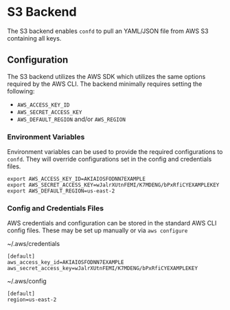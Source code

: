 # S3 Backend

The S3 backend enables `confd` to pull an YAML/JSON file from AWS S3 containing all keys.

## Configuration

The S3 backend utilizes the AWS SDK which utilizes the same options required by
the AWS CLI. The backend minimally requires setting the following:

-   `AWS_ACCESS_KEY_ID`
-   `AWS_SECRET_ACCESS_KEY`
-   `AWS_DEFAULT_REGION` and/or `AWS_REGION`

### Environment Variables

Environment variables can be used to provide the required configurations to
`confd`. They will override configurations set in the config and credentials
files.

```
export AWS_ACCESS_KEY_ID=AKIAIOSFODNN7EXAMPLE
export AWS_SECRET_ACCESS_KEY=wJalrXUtnFEMI/K7MDENG/bPxRfiCYEXAMPLEKEY
export AWS_DEFAULT_REGION=us-east-2
```

### Config and Credentials Files

AWS credentials and configuration can be stored in the standard AWS CLI config
files. These may be set up manually or via `aws configure`

\~/.aws/credentials

```
[default]
aws_access_key_id=AKIAIOSFODNN7EXAMPLE
aws_secret_access_key=wJalrXUtnFEMI/K7MDENG/bPxRfiCYEXAMPLEKEY
```

\~/.aws/config

```
[default]
region=us-east-2
```
